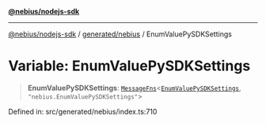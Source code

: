 [**@nebius/nodejs-sdk**](../../../README.md)

---

[@nebius/nodejs-sdk](../../../README.md) / [generated/nebius](../README.md) / EnumValuePySDKSettings

# Variable: EnumValuePySDKSettings

> **EnumValuePySDKSettings**: [`MessageFns`](../../../runtime/protos/core/interfaces/MessageFns.md)\<[`EnumValuePySDKSettings`](../interfaces/EnumValuePySDKSettings.md), `"nebius.EnumValuePySDKSettings"`\>

Defined in: src/generated/nebius/index.ts:710
